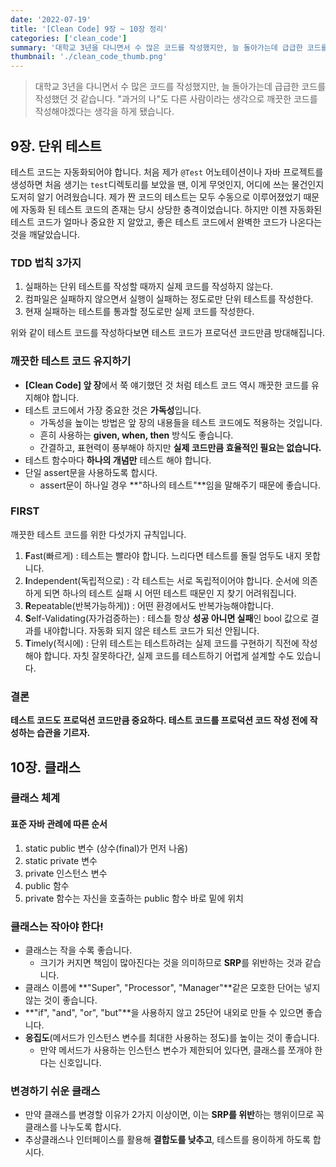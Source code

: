 ```yaml
---
date: '2022-07-19'
title: '[Clean Code] 9장 ~ 10장 정리'
categories: ['clean_code']
summary: '대학교 3년을 다니면서 수 많은 코드를 작성했지만, 늘 돌아가는데 급급한 코드를 작성했던 것 같습니다. "과거의 나"도 다른 사람이라는 생각으로 깨끗한 코드를 작성해야겠다는 생각을 하게 됐습니다.'
thumbnail: './clean_code_thumb.png'
---
```


> 대학교 3년을 다니면서 수 많은 코드를 작성했지만, 늘 돌아가는데 급급한 코드를 작성했던 것 같습니다. "과거의 나"도 다른 사람이라는 생각으로 깨끗한 코드를 작성해야겠다는 생각을 하게 됐습니다.

## 9장. 단위 테스트

테스트 코드는 자동화되어야 합니다. 처음 제가 `@Test` 어노테이션이나 자바 프로젝트를 생성하면 처음 생기는 `test`디렉토리를 보았을 땐, 이게 무엇인지, 어디에 쓰는 물건인지 도저히 알기 어려웠습니다. 제가 짠 코드의 테스트는 모두 수동으로 이루어졌었기 때문에 자동화 된 테스트 코드의 존재는 당시 상당한 충격이었습니다. 하지만 이젠 자동화된 테스트 코드가 얼마나 중요한 지 알았고, 좋은 테스트 코드에서 완벽한 코드가 나온다는 것을 깨달았습니다.

### TDD 법칙 3가지
1. 실패하는 단위 테스트를 작성할 때까지 실제 코드를 작성하지 않는다.
2. 컴파일은 실패하지 않으면서 실행이 실패하는 정도로만 단위 테스트를 작성한다.
3. 현재 실패하는 테스트를 통과할 정도로만 실제 코드를 작성한다.

위와 같이 테스트 코드를 작성하다보면 테스트 코드가 프로덕션 코드만큼 방대해집니다.

### 깨끗한 테스트 코드 유지하기
- **[Clean Code] 앞 장**에서 쭉 얘기했던 것 처럼 테스트 코드 역시 깨끗한 코드를 유지해야 합니다.
- 테스트 코드에서 가장 중요한 것은 **가독성**입니다.
  - 가독성을 높이는 방법은 앞 장의 내용들을 테스트 코드에도 적용하는 것입니다.
  - 흔히 사용하는 **given, when, then** 방식도 좋습니다.
  - 간결하고, 표현력이 풍부해야 하지만 **실제 코드만큼 효율적인 필요는 없습니다.**
- 테스트 함수마다 **하나의 개념만** 테스트 해야 합니다.
- 단일 assert문을 사용하도록 합시다.
  - assert문이 하나일 경우 **"하나의 테스트"**임을 말해주기 때문에 좋습니다.

### FIRST
깨끗한 테스트 코드를 위한 다섯가지 규칙입니다.
1. **F**ast(빠르게) : 테스트는 빨라야 합니다. 느리다면 테스트를 돌릴 엄두도 내지 못합니다.
2. **I**ndependent(독립적으로) : 각 테스트는 서로 독립적이어야 합니다. 순서에 의존하게 되면 하나의 테스트 실패 시 어떤 테스트 때문인 지 찾기 어려워집니다.
3. **R**epeatable(반복가능하게)) : 어떤 환경에서도 반복가능해야합니다.
4. **S**elf-Validating(자가검증하는) : 테스틑 항상 **성공 아니면 실패**인 bool 값으로 결과를 내야합니다. 자동화 되지 않은 테스트 코드가 되선 안됩니다.
5. **T**imely(적시에) : 단위 테스트는 테스트하려는 실제 코드를 구현하기 직전에 작성해야 합니다. 자칫 잘못하다간, 실제 코드를 테스트하기 어렵게 설계할 수도 있습니다.

### 결론
**테스트 코드도 프로덕션 코드만큼 중요하다. 테스트 코드를 프로덕션 코드 작성 전에 작성하는 습관을 기르자.**

## 10장. 클래스
### 클래스 체계
#### 표준 자바 관례에 따른 순서
1. static public 변수 (상수(final)가 먼저 나옴)
2. static private 변수
3. private 인스턴스 변수
4. public 함수
5. private 함수는 자신을 호출하는 public 함수 바로 밑에 위치

### 클래스는 작아야 한다!
- 클래스는 작을 수록 좋습니다. 
  - 크기가 커지면 책임이 많아진다는 것을 의미하므로 **SRP**를 위반하는 것과 같습니다.
- 클래스 이름에 **"Super", "Processor", "Manager"**같은 모호한 단어는 넣지 않는 것이 좋습니다.
- **"if", "and", "or", "but"**을 사용하지 않고 25단어 내외로 만들 수 있으면 좋습니다.
- **응집도**(메서드가 인스턴스 변수를 최대한 사용하는 정도)를 높이는 것이 좋습니다.
  - 만약 메서드가 사용하는 인스턴스 변수가 제한되어 있다면, 클래스를 쪼개야 한다는 신호입니다.
  
### 변경하기 쉬운 클래스
- 만약 클래스를 변경할 이유가 2가지 이상이면, 이는 **SRP를 위반**하는 행위이므로 꼭 클래스를 나누도록 합시다.
- 추상클래스나 인터페이스를 활용해 **결합도를 낮추고**, 테스트를 용이하게 하도록 합시다.